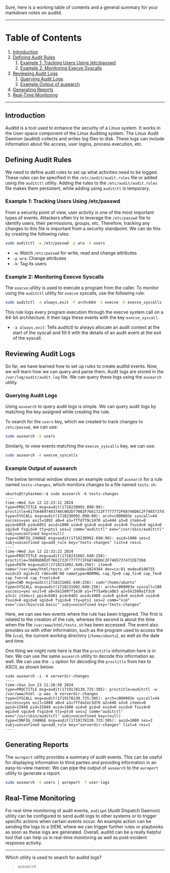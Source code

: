 Sure, here is a working table of contents and a general summary for your markdown notes on auditd.

---

# Table of Contents

1. [Introduction](#introduction)
2. [Defining Audit Rules](#defining-audit-rules)
    1. [Example 1: Tracking Users Using /etc/passwd](#Example\1:\Tracking\Users\Using\/etc/passwd)
    2. [Example 2: Monitoring Execve Syscalls](#example-2-monitoring-execve-syscalls)
3. [Reviewing Audit Logs](#reviewing-audit-logs)
    1. [Querying Audit Logs](#querying-audit-logs)
    2. [Example Output of ausearch](#example-output-of-ausearch)
4. [Generating Reports](#generating-reports)
5. [Real-Time Monitoring](#real-time-monitoring)

---

## Introduction

Auditd is a tool used to enhance the security of a Linux system. It works in the User-space component of the Linux Auditing system. The Linux Audit Daemon (auditd) collects and writes log files to disk. These logs can include information about file access, user logins, process execution, etc.

## Defining Audit Rules

We need to define audit rules to set up what activities need to be logged. These rules can be specified in the `/etc/audit/audit.rules` file or added using the `auditctl` utility. Adding the rules to the `/etc/audit/audit.rules` file makes them persistent, while adding using `auditctl` is temporary.

### Example 1: Tracking Users Using /etc/passwd

From a security point of view, user activity is one of the most important types of events. Attackers often try to leverage the `/etc/passwd` file to identify users, their permissions, groups, etc. Therefore, tracking any changes to this file is important from a security standpoint. We can do this by creating the following rules:

```bash
sudo auditctl -w /etc/passwd -p wra -k users
```

- `-w`: Watch `/etc/passwd` for write, read and change attributes
- `-p wra`: Change attributes
- `-k`: Tag its users

### Example 2: Monitoring Execve Syscalls

The `execve` utility is used to execute a program from the caller. To monitor using the `auditctl` utility for `execve` syscalls, use the following rule:

```bash
sudo auditctl -a always,exit -F arch=b64 -S execve -k execve_syscalls
```

This rule logs every program execution through the execve system call on a 64-bit architecture. It then tags these events with the key `execve_syscall`.

- `-a always,exit`: Tells auditctl to always allocate an audit context at the start of the syscall and fill it with the details of an audit event at the exit of the syscall.

## Reviewing Audit Logs

So far, we have learned how to set up rules to create auditd events. Now, we will learn how we can query and parse them. Audit logs are stored in the `/var/log/audit/audit.log` file. We can query these logs using the `ausearch` utility.

### Querying Audit Logs

Using `ausearch` to query audit logs is simple. We can query audit logs by matching the key assigned while creating the rule. 

To search for the `users` key, which we created to track changes to `/etc/passwd`, we can use:

```bash
sudo ausearch -k users
```

Similarly, to view events matching the `execve_syscalls` key, we can use:

```bash
sudo ausearch -k execve_syscalls
```

### Example Output of ausearch

The below terminal window shows an example output of `ausearch` for a rule named `tests-changes`, which monitors changes to a file named `tests.sh`:

```shell-session
ubuntu@tryhackme:~$ sudo ausearch -k tests-changes
----
time->Wed Jun 12 22:23:12 2024
type=PROCTITLE msg=audit(1718230992.098:90): proctitle=617564697463746C002D77002F7661722F7777772F68746D6C2F74657374732E7368002D70007761002D6B0074657374732D6368616E676573
type=SYSCALL msg=audit(1718230992.098:90): arch=c000003e syscall=44 success=yes exit=1092 a0=4 a1=7ffd779c1470 a2=444 a3=0 items=0 ppid=6050 pid=6051 auid=1000 uid=0 gid=0 euid=0 suid=0 fsuid=0 egid=0 sgid=0 fsgid=0 tty=pts1 ses=2 comm="auditctl" exe="/usr/sbin/auditctl" subj=unconfined key=(null)
type=CONFIG_CHANGE msg=audit(1718230992.098:90): auid=1000 ses=2 subj=unconfined op=add_rule key="tests-changes" list=4 res=1
----
time->Wed Jun 12 22:33:22 2024
type=PROCTITLE msg=audit(1718231602.640:256): proctitle=76696D002F7661722F7777772F68746D6C2F74657374732E7368
type=PATH msg=audit(1718231602.640:256): item=0 name="/var/www/html/tests.sh" inode=1024384 dev=ca:01 mode=0100755 ouid=33 ogid=33 rdev=00:00 nametype=NORMAL cap_fp=0 cap_fi=0 cap_fe=0 cap_fver=0 cap_frootid=0
type=CWD msg=audit(1718231602.640:256): cwd="/home/ubuntu"
type=SYSCALL msg=audit(1718231602.640:256): arch=c000003e syscall=188 success=yes exit=0 a0=5615097f1e30 a1=7f75a4bca0b3 a2=561509a1f3c0 a3=1c items=1 ppid=6401 pid=6402 auid=1000 uid=0 gid=0 euid=0 suid=0 fsuid=0 egid=0 sgid=0 fsgid=0 tty=pts1 ses=2 comm="vim" exe="/usr/bin/vim.basic" subj=unconfined key="tests-changes"
```

Here, we can see two events where the rule has been triggered. The first is related to the creation of the rule, whereas the second is about the time when the file `/var/www/html/tests.sh` has been accessed. The event also provides us with other information, such as the program used to access the file (`vim`), the current working directory (`/home/ubuntu`), as well as the date and time.

One thing we might note here is that the `proctitle` information here is in hex. We can use the same `ausearch` utility to decode this information as well. We can use the `-i` option for decoding the `proctitle` from hex to ASCII, as shown below:

```shell-session
sudo ausearch -i -k serverdir-changes
----
time->Sun Jun 23 21:28:50 2024
type=PROCTITLE msg=audit(1719178130.725:305): proctitle=auditctl -w /var/www/html -p wax -k serverdir-changes
type=SYSCALL msg=audit(1719178130.725:305): arch=c000003e syscall=44 success=yes exit=1088 a0=4 a1=7ffda2ec3d70 a2=440 a3=0 items=0 ppid=15948 pid=15949 auid=1000 uid=0 gid=0 euid=0 suid=0 fsuid=0 egid=0 sgid=0 fsgid=0 tty=pts0 ses=2 comm="auditctl" exe="/usr/sbin/auditctl" subj=unconfined key=(null)
type=CONFIG_CHANGE msg=audit(1719178130.725:305): auid=1000 ses=2 subj=unconfined op=add_rule key="serverdir-changes" list=4 res=1
----
```

## Generating Reports

The `aureport` utility provides a summary of audit events. This can be useful for displaying information to third parties and providing information in an easy-to-view manner. We can pipe the output of `ausearch` to the `aureport` utility to generate a report.

```bash
sudo ausearch -k users | aureport -f user-logs
```

## Real-Time Monitoring

For real-time monitoring of audit events, `audispd` (Audit Dispatch Daemon) utility can be configured to send audit logs to other systems or to trigger specific actions when certain events occur. An example action can be sending the logs to a SIEM, where we can trigger further rules or playbooks as soon as these logs are generated. Overall, auditd can be a really helpful tool that can help us in real-time monitoring as well as post-incident response activity.

---
Which utility is used to search for auditd logs?
> `ausearch`


